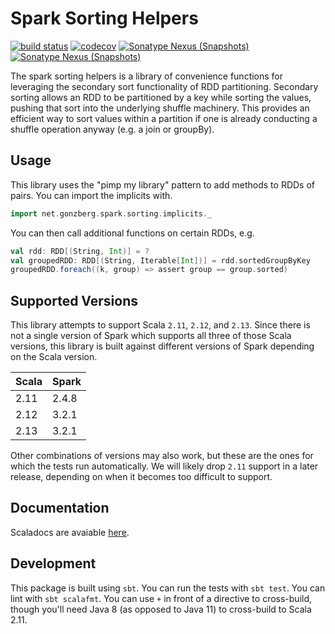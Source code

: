 # Spark Sorting Helpers

[![build status](https://github.com/cwienberg/spark-sorting-helpers/actions/workflows/release.yml/badge.svg)](https://github.com/cwienberg/spark-sorting-helpers/actions/workflows/release.yml) [![codecov](https://codecov.io/gh/cwienberg/spark-sorting-helpers/branch/main/graph/badge.svg?token=IC5NUTYXHI)](https://codecov.io/gh/cwienberg/spark-sorting-helpers) [![Sonatype Nexus (Snapshots)](https://img.shields.io/nexus/r/https/s01.oss.sonatype.org/net.gonzberg/spark-sorting-helpers_2.12.svg)](https://s01.oss.sonatype.org/content/repositories/releases/net/gonzberg/spark-sorting-helpers_2.12/) [![Sonatype Nexus (Snapshots)](https://img.shields.io/nexus/s/https/s01.oss.sonatype.org/net.gonzberg/spark-sorting-helpers_2.12.svg)](https://s01.oss.sonatype.org/content/repositories/snapshots/net/gonzberg/spark-sorting-helpers_2.12/)

The spark sorting helpers is a library of convenience functions for leveraging the secondary sort functionality of RDD partitioning. Secondary sorting allows an RDD to be partitioned by a key while sorting the values, pushing that sort into the underlying shuffle machinery. This provides an efficient way to sort values within a partition if one is already conducting a shuffle operation anyway (e.g. a join or groupBy).

## Usage
This library uses the "pimp my library" pattern to add methods to RDDs of pairs. You can import the implicits with.

```scala
import net.gonzberg.spark.sorting.implicits._
```

You can then call additional functions on certain RDDs, e.g.
```scala
val rdd: RDD[(String, Int)] = ?
val groupedRDD: RDD[(String, Iterable[Int])] = rdd.sortedGroupByKey
groupedRDD.foreach((k, group) => assert group == group.sorted)
```

## Supported Versions
This library attempts to support Scala `2.11`, `2.12`, and `2.13`. Since there is not a single version of Spark which supports all three of those Scala versions, this library is built against different versions of Spark depending on the Scala version.

| Scala | Spark |
| ----- | ----- |
| 2.11  | 2.4.8 |
| 2.12  | 3.2.1 |
| 2.13  | 3.2.1 |

Other combinations of versions may also work, but these are the ones for which the tests run automatically. We will likely drop `2.11` support in a later release, depending on when it becomes too difficult to support.

## Documentation

Scaladocs are avaiable [here](https://cwienberg.github.io/spark-sorting-helpers/).

## Development

This package is built using `sbt`. You can run the tests with `sbt test`. You can lint with `sbt scalafmt`. You can use `+` in front of a directive to cross-build, though you'll need Java 8 (as opposed to Java 11) to cross-build to Scala 2.11. 
